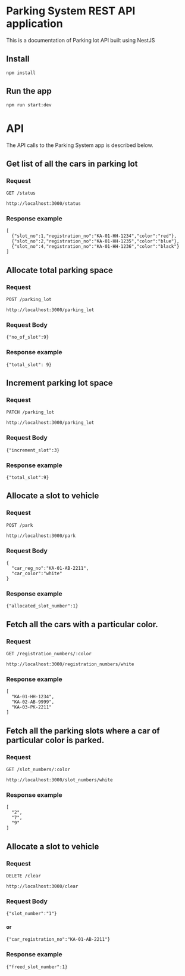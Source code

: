 # Parking System REST API application

This is a documentation of Parking lot API built using NestJS


## Install

    npm install

## Run the app

    npm run start:dev

# API

The API calls to the Parking System app is described below.

## Get list of all the cars in parking lot

### Request

`GET /status`

    http://localhost:3000/status

### Response example

    [ 
      {"slot_no":1,"registration_no":"KA-01-HH-1234","color":"red"},
      {"slot_no":2,"registration_no":"KA-01-HH-1235","color":"blue"},
      {"slot_no":4,"registration_no":"KA-01-HH-1236","color":"black"}
    ]

## Allocate total parking space

### Request

`POST /parking_lot`

    http://localhost:3000/parking_lot

### Request Body

    {"no_of_slot":9}

### Response example

    {"total_slot": 9}


## Increment parking lot space

### Request

`PATCH /parking_lot`

    http://localhost:3000/parking_lot

### Request Body

    {"increment_slot":3}

### Response example

    {"total_slot":9}


## Allocate a slot to vehicle

### Request

`POST /park`

    http://localhost:3000/park

### Request Body

    {
      "car_reg_no":"KA-01-AB-2211",
      "car_color":"white"
    }

### Response example

    {"allocated_slot_number":1}


## Fetch all the cars with a particular color.

### Request

`GET /registration_numbers/:color`

    http://localhost:3000/registration_numbers/white

### Response example

    [
      "KA-01-HH-1234",
      "KA-02-AB-9999",
      "KA-03-PK-2211"
    ]


## Fetch all the parking slots where a car of particular color is parked.

### Request

`GET /slot_numbers/:color`

    http://localhost:3000/slot_numbers/white

### Response example

    [
      "2",
      "7",
      "9"
    ]


## Allocate a slot to vehicle

### Request

`DELETE /clear`

    http://localhost:3000/clear

### Request Body

    {"slot_number":"1"}
#### or
    {"car_registration_no":"KA-01-AB-2211"}

### Response example

    {"freed_slot_number":1}
